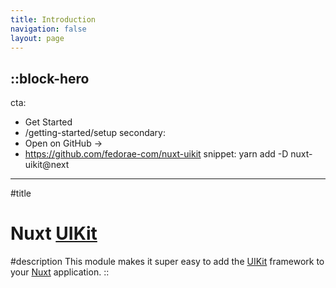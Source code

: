```yaml
---
title: Introduction
navigation: false
layout: page
---
```


::block-hero
---
cta:
  - Get Started
  - /getting-started/setup
secondary:
  - Open on GitHub →
  - https://github.com/fedorae-com/nuxt-uikit
snippet: yarn add -D nuxt-uikit@next
---

#title
# Nuxt [UIKit](https://github.com/uikit/uikit)

#description
This module makes it super easy to add the [UIKit](https://getuikit.com) framework to your [Nuxt](https://nuxt.com) application.
::
